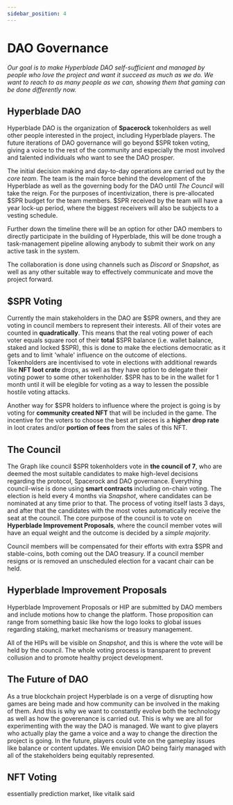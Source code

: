 ```yaml
---
sidebar_position: 4
---
```


# DAO Governance

_Our goal is to make Hyperblade DAO self-sufficient and managed by people who love the project and want it succeed as much as we do. We want to reach to as many people as we can, showing them that gaming can be done differently now._

## Hyperblade DAO

Hyperblade DAO is the organization of **Spacerock** tokenholders as well other people interested in the project, including Hyperblade players.
The future iterations of DAO governance will go beyond $SPR token voting, giving a voice to the rest of the community and especially the most involved and talented individuals who want to see the DAO prosper.

The initial decision making and day-to-day operations are carried out by the _core team_.
The team is the main force behind the development of the Hyperblade as well as the governing body for the DAO until _The Council_ will take the reign. For the purposes of incentivization, there is pre-allocated $SPR budget for the team members. $SPR received by the team will have a year lock-up period, where the biggest receivers will also be subjects to a vesting schedule.

Further down the timeline there will be an option for other DAO members to directly participate in the building of Hyperblade, this will be done trough a task-management pipeline allowing anybody to submit their work on any active task in the system.

The collaboration is done using channels such as _Discord_ or _Snapshot_, as well as any other suitable way to effectively communicate and move the project forward.

## \$SPR Voting

Currently the main stakeholders in the DAO are \$SPR owners, and they are voting in council members to represent their interests.
All of their votes are counted in **quadratically**. This means that the real voting power of each voter equals square root of their **total** $SPR balance (i.e. wallet balance, staked and locked $SPR), this is done to make the elections democratic as it gets and to limit 'whale' influence on the outcome of elections. Tokenholders are incentivised to vote in elections with additional rewards like **NFT loot crate** drops, as well as they have option to delegate their voting power to some other tokenholder.
\$SPR has to be in the wallet for 1 month until it will be elegible for voting as a way to lessen the possible hostile voting attacks.

Another way for $SPR holders to influence where the project is going is by voting for **community created NFT** that will be included in the game. The incentive for the voters to choose the best art pieces is a **higher drop rate** in loot crates and/or **portion of fees** from the sales of this NFT.

## The Council

<TextStyled fontWeight="bold">The Graph like council</TextStyled>
\$SPR tokenholders vote in **the council of 7**, who are deemed the most suitable candidates to make high-level decisions regarding the protocol, Spacerock and DAO governance. Everything council-wise is done using **smart contracts** including on-chain voting. The election is held every 4 months via _Snapshot_, where candidates can be nominated at any time prior to that. The process of voting itself lasts 3 days, and after that the candidates with the most votes automatically receive the seat at the council.
The core purpose of the council is to vote on **Hyperblade Improvement Proposals**, where the council member votes will have an equal weight and the outcome is decided by a _simple majority_.

Council members will be compensated for their efforts with extra $SPR and stable-coins, both coming out the DAO treasury. If a council member resigns or is removed an unscheduled election for a vacant chair can be held.

## Hyperblade Improvement Proposals

Hyperblade Improvement Proposals or HIP are submitted by DAO members and include motions how to change the platform. Those proposition can range from something basic like how the logo looks to global issues regarding staking, market mechanisms or treasury management.

All of the HIPs will be visible on _Snapshot_, and this is where the vote will be held by the council. The whole voting process is transparent to prevent collusion and to promote healthy project development.

## The Future of DAO

As a true blockchain project Hyperblade is on a verge of disrupting how games are being made and how community can be involved in the making of them. And this is why we want to constantly evolve both the technology as well as how the goverenance is carried out. This is why we are all for experimenting with the way the DAO is managed. We want to give players who actually play the game a voice and a way to change the direction the project is going. In the future, players could vote on the gameplay issues like balance or content updates. We envision DAO being fairly managed with all of the stakeholders being equitably represented.

## NFT Voting

<TextStyled fontWeight="bold">essentially prediction market, like vitalik said</TextStyled>
